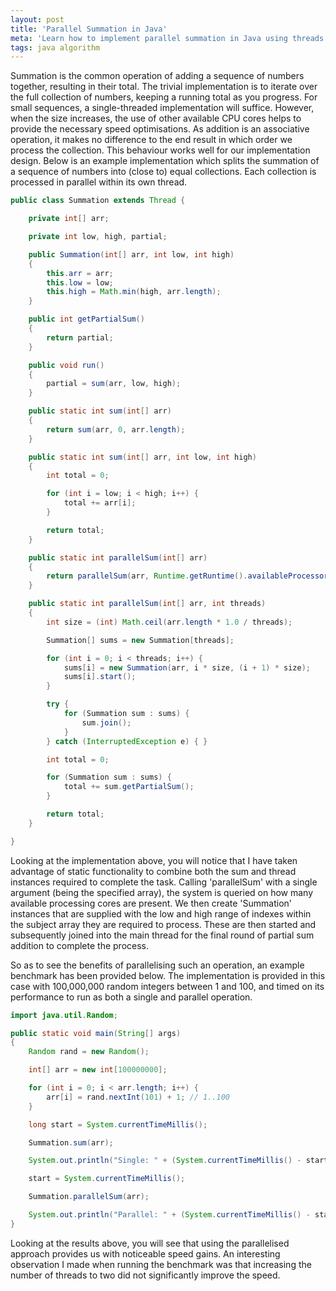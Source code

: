 ```yaml
---
layout: post
title: 'Parallel Summation in Java'
meta: 'Learn how to implement parallel summation in Java using threads for enhanced performance and speed optimisation.'
tags: java algorithm
---
```


Summation is the common operation of adding a sequence of numbers together, resulting in their total.
The trivial implementation is to iterate over the full collection of numbers, keeping a running total as you progress.
For small sequences, a single-threaded implementation will suffice.
However, when the size increases, the use of other available CPU cores helps to provide the necessary speed optimisations.
As addition is an associative operation, it makes no difference to the end result in which order we process the collection.
This behaviour works well for our implementation design. <!--more-->
Below is an example implementation which splits the summation of a sequence of numbers into (close to) equal collections.
Each collection is processed in parallel within its own thread.

```java
public class Summation extends Thread {

    private int[] arr;

    private int low, high, partial;

    public Summation(int[] arr, int low, int high)
    {
        this.arr = arr;
        this.low = low;
        this.high = Math.min(high, arr.length);
    }

    public int getPartialSum()
    {
        return partial;
    }

    public void run()
    {
        partial = sum(arr, low, high);
    }

    public static int sum(int[] arr)
    {
        return sum(arr, 0, arr.length);
    }

    public static int sum(int[] arr, int low, int high)
    {
        int total = 0;

        for (int i = low; i < high; i++) {
            total += arr[i];
        }

        return total;
    }

    public static int parallelSum(int[] arr)
    {
        return parallelSum(arr, Runtime.getRuntime().availableProcessors());
    }

    public static int parallelSum(int[] arr, int threads)
    {
        int size = (int) Math.ceil(arr.length * 1.0 / threads);

        Summation[] sums = new Summation[threads];

        for (int i = 0; i < threads; i++) {
            sums[i] = new Summation(arr, i * size, (i + 1) * size);
            sums[i].start();
        }

        try {
            for (Summation sum : sums) {
                sum.join();
            }
        } catch (InterruptedException e) { }

        int total = 0;

        for (Summation sum : sums) {
            total += sum.getPartialSum();
        }

        return total;
    }

}
```

Looking at the implementation above, you will notice that I have taken advantage of static functionality to combine both the sum and thread instances required to complete the task.
Calling 'parallelSum' with a single argument (being the specified array), the system is queried on how many available processing cores are present.
We then create 'Summation' instances that are supplied with the low and high range of indexes within the subject array they are required to process.
These are then started and subsequently joined into the main thread for the final round of partial sum addition to complete the process.

So as to see the benefits of parallelising such an operation, an example benchmark has been provided below.
The implementation is provided in this case with 100,000,000 random integers between 1 and 100, and timed on its performance to run as both a single and parallel operation.

```java
import java.util.Random;

public static void main(String[] args)
{
    Random rand = new Random();

    int[] arr = new int[100000000];

    for (int i = 0; i < arr.length; i++) {
        arr[i] = rand.nextInt(101) + 1; // 1..100
    }

    long start = System.currentTimeMillis();

    Summation.sum(arr);

    System.out.println("Single: " + (System.currentTimeMillis() - start)); // Single: 44

    start = System.currentTimeMillis();

    Summation.parallelSum(arr);

    System.out.println("Parallel: " + (System.currentTimeMillis() - start)); // Parallel: 25
}
```

Looking at the results above, you will see that using the parallelised approach provides us with noticeable speed gains.
An interesting observation I made when running the benchmark was that increasing the number of threads to two did not significantly improve the speed.
